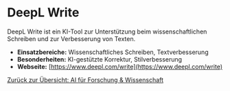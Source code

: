 # DeepL Write

DeepL Write ist ein KI-Tool zur Unterstützung beim wissenschaftlichen Schreiben und zur Verbesserung von Texten.

- **Einsatzbereiche:** Wissenschaftliches Schreiben, Textverbesserung
- **Besonderheiten:** KI-gestützte Korrektur, Stilverbesserung
- **Webseite:** [https://www.deepl.com/write](https://www.deepl.com/write)

[Zurück zur Übersicht: AI für Forschung & Wissenschaft](../ai_forschung_tools.md)
